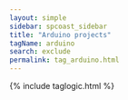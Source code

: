```yaml
---
layout: simple
sidebar: spcoast_sidebar
title: "Arduino projects"
tagName: arduino
search: exclude
permalink: tag_arduino.html
---
```

{% include taglogic.html %}
<script>
	$("#mysidebar").navgoco('toggle', true);
</script>


